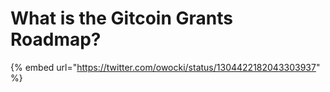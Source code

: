 # What is the Gitcoin Grants Roadmap?

{% embed url="https://twitter.com/owocki/status/1304422182043303937" %}
